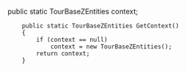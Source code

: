 
public static TourBaseZEntities context;

        public static TourBaseZEntities GetContext()
        {
            if (context == null)
                context = new TourBaseZEntities();
            return context;
        }
